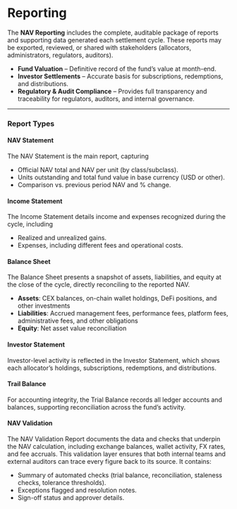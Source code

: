 # Reporting

The **NAV Reporting** includes the complete, auditable package of reports and supporting data generated each settlement cycle. These reports may be exported, reviewed, or shared with stakeholders (allocators, administrators, regulators, auditors).

* **Fund Valuation** – Definitive record of the fund’s value at month-end.
* **Investor Settlements** – Accurate basis for subscriptions, redemptions, and distributions.
* **Regulatory & Audit Compliance** – Provides full transparency and traceability for regulators, auditors, and internal governance.

***

### Report Types

#### NAV Statement

The NAV Statement is the main report, capturing

* Official NAV total and NAV per unit (by class/subclass).
* Units outstanding and total fund value in base currency (USD or other).
* Comparison vs. previous period NAV and % change.

#### Income Statement

The Income Statement details income and expenses recognized during the cycle, including

* Realized and unrealized gains.
* Expenses, including different fees and operational costs.&#x20;

#### Balance Sheet

The Balance Sheet presents a snapshot of assets, liabilities, and equity at the close of the cycle, directly reconciling to the reported NAV.

* **Assets**: CEX balances, on-chain wallet holdings, DeFi positions, and other investments
* **Liabilities**: Accrued management fees, performance fees, platform fees, administrative fees, and other obligations
* **Equity**: Net asset value reconciliation

#### Investor Statement

Investor-level activity is reflected in the Investor Statement, which shows each allocator’s holdings, subscriptions, redemptions, and distributions.

#### Trail Balance&#x20;

For accounting integrity, the Trial Balance records all ledger accounts and balances, supporting reconciliation across the fund’s activity.

#### NAV Validation

The NAV Validation Report documents the data and checks that underpin the NAV calculation, including exchange balances, wallet activity, FX rates, and fee accruals. This validation layer ensures that both internal teams and external auditors can trace every figure back to its source. It contains:

* Summary of automated checks (trial balance, reconciliation, staleness checks, tolerance thresholds).
* Exceptions flagged and resolution notes.
* Sign-off status and approver details.
